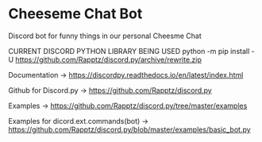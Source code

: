 # Cheeseme Chat Bot
Discord bot for funny things in our personal Cheesme Chat

CURRENT DISCORD PYTHON LIBRARY BEING USED
python -m pip install -U https://github.com/Rapptz/discord.py/archive/rewrite.zip

Documentation -> https://discordpy.readthedocs.io/en/latest/index.html

Github for Discord.py -> https://github.com/Rapptz/discord.py

Examples -> https://github.com/Rapptz/discord.py/tree/master/examples

Examples for dicord.ext.commands(bot) -> https://github.com/Rapptz/discord.py/blob/master/examples/basic_bot.py
